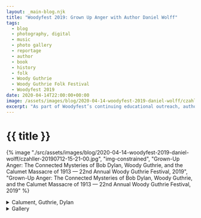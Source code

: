 ```yaml
---
layout: _main-blog.njk
title: "Woodyfest 2019: Grown Up Anger with Author Daniel Wolff"
tags: 
  - blog
  - photography, digital
  - music
  - photo gallery
  - reportage
  - author
  - book
  - history
  - folk
  - Woody Guthrie
  - Woody Guthrie Folk Festival
  - Woodyfest 2019
date: 2020-04-14T22:00:00+00:00
image: /assets/images/blog/2020-04-14-woodyfest-2019-daniel-wolff/czahller-20190712-15-21-00.jpg
excerpt: "As part of Woodyfest’s continuing educational outreach, author Daniel Wolff gave a short talk about his book <cite>Grown Up Anger: The Connected Mysteries of Bob Dylan, Woody Guthrie, and the Calumet Massacre of 1913</cite> during last year’s festival."
---
```

<!-- markdownlint-disable MD025 -->
# {{ title }}

<!-- markdownlint-enable MD025 --><mpb-dialog-img>

{% image "./src/assets/images/blog/2020-04-14-woodyfest-2019-daniel-wolff/czahller-20190712-15-21-00.jpg", "img-constrained", "Grown-Up Anger: The Connected Mysteries of Bob Dylan, Woody Guthrie, and the Calumet Massacre of 1913 — 22nd Annual Woody Guthrie Festival, 2019", "Grown-Up Anger: The Connected Mysteries of Bob Dylan, Woody Guthrie, and the Calumet Massacre of 1913 — 22nd Annual Woody Guthrie Festival, 2019" %}</mpb-dialog-img>

<div class="widget__wrapper">
  <details name="tabs">
    <summary>Calument, Guthrie, Dylan</summary>
    <div>

## Calument, Guthrie, Dylan

<div class="drop-cap">

As part of Woodyfest’s continuing educational outreach, author <span class="h-card p-name">Daniel Wolff</span> gave a short talk about his book <cite>Grown Up Anger: The Connected Mysteries of <span class="h-card p-name">Bob Dylan</span>, <span class="h-card p-name">Woody Guthrie</span>, and the Calumet Massacre of 1913</cite> during last year’s festival.
</div>

In alternating chapters, the book weaves biographies of the two men with the story of the Calumet Massacre. The latter was the subject of a lesser-known Guthrie song, <cite class="short-work">1913 Massacre,</cite> and tells the story of a panic that broke out at a Christmas party given for striking miners in Calumet, Michigan on Christmas Eve, <time datetime="1913">1913</time>. Eyewitnesses agree that a stranger ran in and yelled <q>Fire!</q> (there was no fire), but it’s not known who the man was or what was his motivation. In the subsequent panic, seventy-three people, including sixty-two children, were crushed to death in a pile-up near the door.

Guthrie’s song reflects the com­mon belief that the stranger was an agent or sympathizer of the mine own­ers, and that a company sympathizer held the door, located at the bot­tom of a nar­row stair­case, tightly shut.

In truth, the man’s identity is unknown and no proof has ever been found to support the idea that the panic was engineered by company sympathizers, or indeed, if any such were even present. No one knows why someone entered the space and shouted <q>Fire!</q> For this reason Wolff characterizes the incident as a mystery.

Festival regular <span class="h-card p-name">Chris Buhalis</span> provided musical examples for Wolff’s lecture. <cite>Grown Up Anger</cite> was published by <span class="h-card p-organization">Harper</span> in <time datetime="2017">2017</time> and is available from <a href="https://amzn.to/34I2TMT" target="_blank" rel="external noopener">all of the usual sources</a>.
  </div></details>
  <details name="tabs">
    <summary>Gallery</summary><div>

## Gallery

<mpb-dialog-gallery hint rel cols="8">

  ![Daniel Wolff & Chris Buhalis Present: Grown-Up Anger — 22nd Annual Woody Guthrie Festival, 2019](/assets/images/blog/2020-04-14-woodyfest-2019-daniel-wolff/czahller-20190712-15-17-33.jpg)
  ![Author Daniel Wolff — 22nd Annual Woody Guthrie Festival, 2019 ](/assets/images/blog/2020-04-14-woodyfest-2019-daniel-wolff/czahller-20190712-15-18-00.jpg)
  ![Audience — 22nd Annual Woody Guthrie Festival, 2019 ](/assets/images/blog/2020-04-14-woodyfest-2019-daniel-wolff/czahller-20190712-15-18-08.jpg)
  ![Grown-Up Anger: The Connected Mysteries of Bob Dylan, Woody Guthrie, and the Calumet Massacre of 1913 — 22nd Annual Woody Guthrie Festival, 2019 ](/assets/images/blog/2020-04-14-woodyfest-2019-daniel-wolff/czahller-20190712-15-21-00.jpg)
  ![Lecture Notes — 22nd Annual Woody Guthrie Festival, 2019 ](/assets/images/blog/2020-04-14-woodyfest-2019-daniel-wolff/czahller-20190712-15-21-18.jpg)
  ![Chris Buhalis — 22nd Annual Woody Guthrie Festival, 2019 ](/assets/images/blog/2020-04-14-woodyfest-2019-daniel-wolff/czahller-20190712-15-21-33.jpg)
</mpb-dialog-gallery></div></details></div>
